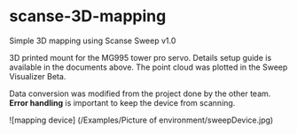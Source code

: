 # scanse-3D-mapping
Simple 3D mapping using Scanse Sweep v1.0

3D printed mount for the MG995 tower pro servo.
Details setup guide is available in the documents above.
The point cloud was plotted in the Sweep Visualizer Beta.

Data conversion was modified from the project done by the other team.
**Error handling** is important to keep the device from scanning.

![mapping device] (/Examples/Picture of environment/sweepDevice.jpg)
